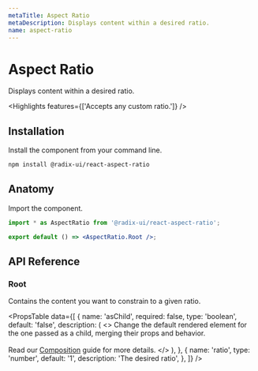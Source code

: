 ```yaml
---
metaTitle: Aspect Ratio
metaDescription: Displays content within a desired ratio.
name: aspect-ratio
---
```


# Aspect Ratio

<Description>Displays content within a desired ratio.</Description>

<HeroContainer>
  <AspectRatioDemo />
</HeroContainer>

<HeroCodeBlock folder="AspectRatio" />

<Highlights features={['Accepts any custom ratio.']} />

## Installation

Install the component from your command line.

```bash
npm install @radix-ui/react-aspect-ratio
```

## Anatomy

Import the component.

```jsx
import * as AspectRatio from '@radix-ui/react-aspect-ratio';

export default () => <AspectRatio.Root />;
```

## API Reference

### Root

Contains the content you want to constrain to a given ratio.

<PropsTable
  data={[
    {
      name: 'asChild',
      required: false,
      type: 'boolean',
      default: 'false',
      description: (
        <>
          Change the default rendered element for the one passed as a child,
          merging their props and behavior.
          <br />
          <br />
          Read our <a href="../guides/composition">Composition</a> guide for more
          details.
        </>
      ),
    },
    {
      name: 'ratio',
      type: 'number',
      default: '1',
      description: 'The desired ratio',
    },
  ]}
/>